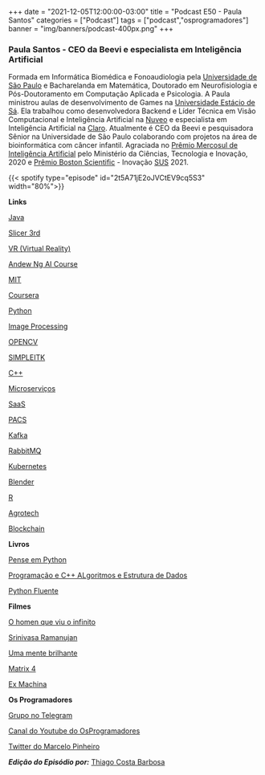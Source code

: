 +++
date = "2021-12-05T12:00:00-03:00"
title = "Podcast E50 - Paula Santos"
categories = ["Podcast"]
tags = ["podcast","osprogramadores"]
banner = "img/banners/podcast-400px.png"
+++

### Paula Santos - CEO da Beevi e especialista em Inteligência Artificial

Formada em Informática Biomédica e Fonoaudiologia pela [Universidade de São Paulo](https://www5.usp.br/) e Bacharelanda em Matemática, Doutorado em Neurofisiologia e Pós-Doutoramento em Computação Aplicada e Psicologia.  A Paula ministrou aulas de desenvolvimento de Games na [Universidade Estácio de Sá](https://estacio.br/). Ela trabalhou como desenvolvedora Backend e Líder Técnica em Visão Computacional e Inteligência Artificial na [Nuveo](https://www.nuveo.ai/) e especialista em Inteligência Artificial na [Claro](https://www.claro.com/). Atualmente é CEO da Beevi e pesquisadora Sênior na Universidade de São Paulo colaborando com projetos na área de bioinformática com câncer infantil. Agraciada no [Prêmio Mercosul de Inteligência Artificial](https://www.gov.br/mcti/pt-br/acompanhe-o-mcti/noticias/2020/12/premio-mercosul-de-ciencia-e-tecnologia-divulga-vencedores) pelo Ministério da Ciências,  Tecnologia e Inovação, 2020 e [Prêmio Boston Scientific](https://www.bostonscientific.com/en-US/about-us/awards.html) - Inovação [SUS](https://en.wikipedia.org/wiki/Sistema_%C3%9Anico_de_Sa%C3%BAde) 2021.


{{< spotify type="episode" id="2t5A71jE2oJVCtEV9cq5S3" width="80%">}}


**Links**

[Java](https://www.java.com/en/)

[Slicer 3rd](https://www.slicer.org/)

[VR (Virtual Reality)](https://en.wikipedia.org/wiki/Virtual_reality#:~:text=Virtual%20reality%20(VR)%20is%20a,different%20from%20the%20real%20world.&text=A%20person%20using%20virtual%20reality,with%20virtual%20features%20or%20items.)

[Andew Ng AI Course](https://www.coursera.org/learn/ai-for-everyone)

[MIT](https://www.mit.edu/)

[Coursera](https://www.coursera.org/)

[Python](https://www.python.org/)

[Image Processing](https://en.wikipedia.org/wiki/Digital_image_processing)

[OPENCV](https://opencv.org/)

[SIMPLEITK](https://simpleitk.org/)

[C++](https://en.wikipedia.org/wiki/C%2B%2B)

[Microserviços](https://www.redhat.com/pt-br/topics/microservices/what-are-microservices)

[SaaS](https://en.wikipedia.org/wiki/Software_as_a_service)

[PACS](https://en.wikipedia.org/wiki/Picture_archiving_and_communication_system)

[Kafka](https://kafka.apache.org/)

[RabbitMQ](https://www.rabbitmq.com/)

[Kubernetes](https://kubernetes.io/)

[Blender](https://www.blender.org/)

[R](https://www.r-project.org/)

[Agrotech](https://en.wikipedia.org/wiki/Agricultural_technology)

[Blockchain](https://en.wikipedia.org/wiki/Blockchain)


**Livros**

[Pense em Python](https://penseallen.github.io/PensePython2e/)

[Programação e C++ ALgoritmos e Estrutura de Dados](https://www.amazon.com.br/Programa%C3%A7%C3%A3o-Algoritmos-Estruturas-Tecnologias-Informa%C3%A7%C3%A3o/dp/9727221998)

[Python Fluente](https://www.amazon.com.br/Python-Fluente-Programa%C3%A7%C3%A3o-Concisa-Eficaz/dp/857522462X)


**Filmes**

[O homen que viu o infinito](https://en.wikipedia.org/wiki/The_Man_Who_Knew_Infinity_(film))

[Srinivasa Ramanujan](https://en.wikipedia.org/wiki/Srinivasa_Ramanujan)

[Uma mente brilhante](https://pt.wikipedia.org/wiki/Uma_Mente_Brilhante)

[Matrix 4](https://www.imdb.com/title/tt10838180/)

[Ex Machina](https://pt.wikipedia.org/wiki/Ex_Machina_(filme))


**Os Programadores**

[Grupo no Telegram](https://t.me/osprogramadores)

[Canal do Youtube do OsProgramadores](https://www.youtube.com/channel/UCt_YNYGl6K5yNXlXEQDdwWg?view_as=subscriber)

[Twitter do Marcelo Pinheiro](https://twitter.com/mpinheir)

***Edição do Episódio por:*** [Thiago Costa Barbosa](https://www.linkedin.com/in/ThiagoCostaBarbosa/)